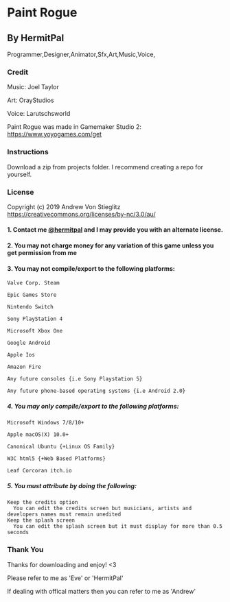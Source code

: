 # Paint Rogue
## By HermitPal
Programmer,Designer,Animator,Sfx,Art,Music,Voice,

### Credit
Music: Joel Taylor

Art: OrayStudios

Voice: Larutschsworld 

Paint Rogue was made in Gamemaker Studio 2: https://www.yoyogames.com/get
### Instructions
Download a zip from projects folder.
I recommend creating a repo for yourself. 

### License

Copyright (c) 2019 Andrew Von Stieglitz
https://creativecommons.org/licenses/by-nc/3.0/au/

#### 1. Contact me [@hermitpal](https://twitter.com/HermitPal) and I may provide you with an alternate license.

#### 2. You may not charge money for any variation of this game unless you get permission from me

#### 3. You may not compile/export to the following platforms:
    Valve Corp. Steam
    
    Epic Games Store

    Nintendo Switch
    
    Sony PlayStation 4
    
    Microsoft Xbox One
    
    Google Android 
    
    Apple Ios
    
    Amazon Fire
    
    Any future consoles {i.e Sony Playstation 5}
    
    Any future phone-based operating systems {i.e Android 2.0}
    
##### 4. You may only compile/export to the following platforms:
    Microsoft Windows 7/8/10+
    
    Apple macOS(X) 10.0+
    
    Canonical Ubuntu {+Linux OS Family}
    
    W3C html5 {+Web Based Platforms}
    
    Leaf Corcoran itch.io
    
##### 5. You must attribute by doing the following:
    Keep the credits option
      You can edit the credits screen but musicians, artists and developers names must remain unedited
    Keep the splash screen
      You can edit the splash screen but it must display for more than 0.5 seconds

### Thank You ###
Thanks for downloading and enjoy! <3

Please refer to me as 'Eve' or 'HermitPal'

If dealing with offical matters then you can refer to me as 'Andrew'
